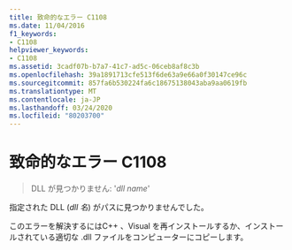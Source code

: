 ```yaml
---
title: 致命的なエラー C1108
ms.date: 11/04/2016
f1_keywords:
- C1108
helpviewer_keywords:
- C1108
ms.assetid: 3cadf07b-b7a7-41c7-ad5c-06ceb8af8c3b
ms.openlocfilehash: 39a1891713cfe513f6de63a9e66a0f30147ce96c
ms.sourcegitcommit: 857fa6b530224fa6c18675138043aba9aa0619fb
ms.translationtype: MT
ms.contentlocale: ja-JP
ms.lasthandoff: 03/24/2020
ms.locfileid: "80203700"
---
```

# <a name="fatal-error-c1108"></a>致命的なエラー C1108

> DLL が見つかりません: '*dll name*'

指定された DLL (*dll 名*) がパスに見つかりませんでした。

このエラーを解決するにはC++ 、Visual を再インストールするか、インストールされている適切な .dll ファイルをコンピューターにコピーします。
